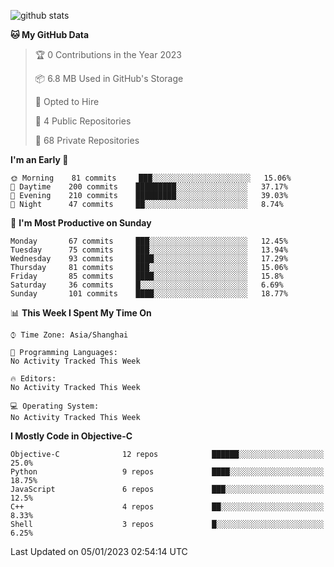 
![github stats](https://github-readme-stats.vercel.app/api?username=ChesterYue&show_icons=true&count_private=true)

<!-- ![wakatime](https://github-readme-stats.vercel.app/api/wakatime?username=ChesterYue&layout=compact) -->

<!-- ![wakatime](https://github-readme-stats.vercel.app/api/top-langs/?username=ChesterYue&layout=compact) -->

<!--START_SECTION:waka-->
**🐱 My GitHub Data** 

> 🏆 0 Contributions in the Year 2023
 > 
> 📦 6.8 MB Used in GitHub's Storage 
 > 
> 💼 Opted to Hire
 > 
> 📜 4 Public Repositories 
 > 
> 🔑 68 Private Repositories  
 > 
**I'm an Early 🐤** 

```text
🌞 Morning    81 commits     ███░░░░░░░░░░░░░░░░░░░░░░   15.06% 
🌆 Daytime    200 commits    █████████░░░░░░░░░░░░░░░░   37.17% 
🌃 Evening    210 commits    █████████░░░░░░░░░░░░░░░░   39.03% 
🌙 Night      47 commits     ██░░░░░░░░░░░░░░░░░░░░░░░   8.74%

```
📅 **I'm Most Productive on Sunday** 

```text
Monday       67 commits     ███░░░░░░░░░░░░░░░░░░░░░░   12.45% 
Tuesday      75 commits     ███░░░░░░░░░░░░░░░░░░░░░░   13.94% 
Wednesday    93 commits     ████░░░░░░░░░░░░░░░░░░░░░   17.29% 
Thursday     81 commits     ███░░░░░░░░░░░░░░░░░░░░░░   15.06% 
Friday       85 commits     ████░░░░░░░░░░░░░░░░░░░░░   15.8% 
Saturday     36 commits     █░░░░░░░░░░░░░░░░░░░░░░░░   6.69% 
Sunday       101 commits    ████░░░░░░░░░░░░░░░░░░░░░   18.77%

```


📊 **This Week I Spent My Time On** 

```text
⌚︎ Time Zone: Asia/Shanghai

💬 Programming Languages: 
No Activity Tracked This Week

🔥 Editors: 
No Activity Tracked This Week

💻 Operating System: 
No Activity Tracked This Week

```

**I Mostly Code in Objective-C** 

```text
Objective-C              12 repos            ██████░░░░░░░░░░░░░░░░░░░   25.0% 
Python                   9 repos             ████░░░░░░░░░░░░░░░░░░░░░   18.75% 
JavaScript               6 repos             ███░░░░░░░░░░░░░░░░░░░░░░   12.5% 
C++                      4 repos             ██░░░░░░░░░░░░░░░░░░░░░░░   8.33% 
Shell                    3 repos             █░░░░░░░░░░░░░░░░░░░░░░░░   6.25%

```



 Last Updated on 05/01/2023 02:54:14 UTC
<!--END_SECTION:waka-->
